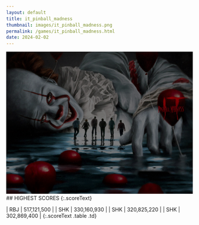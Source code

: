```yaml
---
layout: default
title: it_pinball_madness
thumbnail: images/it_pinball_madness.png
permalink: /games/it_pinball_madness.html
date: 2024-02-02
---
```


<img src="../images/it_pinball_madness.png" class="gameThumbnail img-fluid mx-auto align-middle">
## HIGHEST SCORES
{:.scoreText}

| RBJ | 517,121,500 | 
| SHK | 330,160,930 | 
| SHK | 320,825,220 | 
| SHK | 302,869,400 | 
{:.scoreText .table .td}
